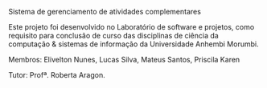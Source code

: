 Sistema de gerenciamento de atividades complementares

Este projeto foi desenvolvido no Laboratório de software e projetos, como requisito para conclusão de curso das disciplinas de ciência da computação & sistemas de informação da Universidade Anhembi Morumbi.

Membros:
Elivelton Nunes,
Lucas Silva,
Mateus Santos,
Priscila Karen

Tutor:
Profª. Roberta Aragon.
